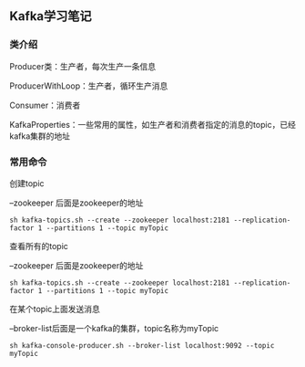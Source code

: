 ## Kafka学习笔记

### 类介绍

Producer类：生产者，每次生产一条信息

ProducerWithLoop：生产者，循环生产消息

Consumer：消费者

KafkaProperties：一些常用的属性，如生产者和消费者指定的消息的topic，已经kafka集群的地址

### 常用命令

创建topic

–zookeeper 后面是zookeeper的地址

```
sh kafka-topics.sh --create --zookeeper localhost:2181 --replication-factor 1 --partitions 1 --topic myTopic
```

查看所有的topic

–zookeeper 后面是zookeeper的地址

```
sh kafka-topics.sh --create --zookeeper localhost:2181 --replication-factor 1 --partitions 1 --topic myTopic
```

在某个topic上面发送消息

–broker-list后面是一个kafka的集群，topic名称为myTopic

```
sh kafka-console-producer.sh --broker-list localhost:9092 --topic myTopic
```
